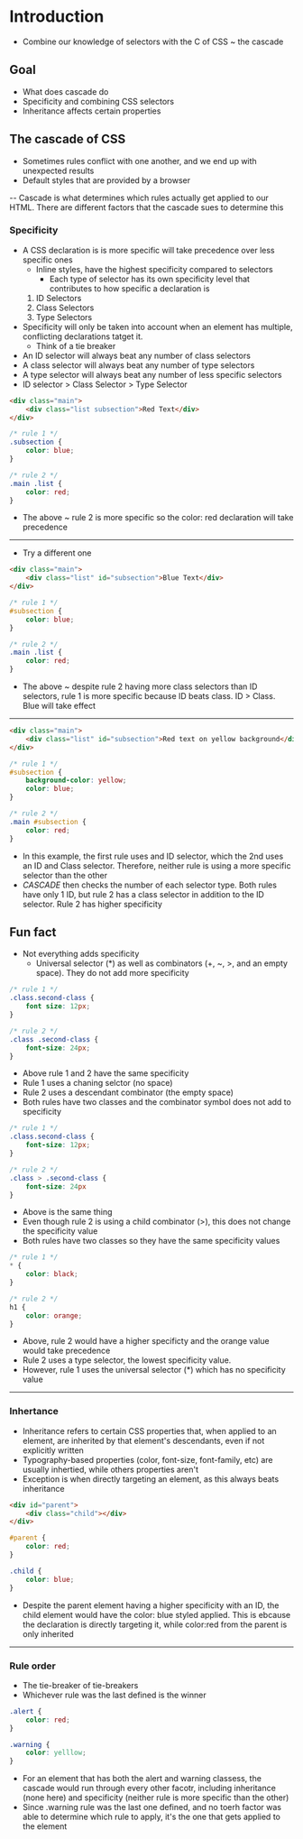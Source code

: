 # Introduction

- Combine our knowledge of selectors with the C of CSS ~ the cascade

## Goal

- What does cascade do
- Specificity and combining CSS selectors
- Inheritance affects certain properties

## The cascade of CSS

- Sometimes rules conflict with one another, and we end up with unexpected results
- Default styles that are provided by a browser

-- Cascade is what determines which rules actually get applied to our HTML. There are different factors that the cascade sues to determine this

### Specificity

- A CSS declaration is is more specific will take precedence over less specific ones
    - Inline styles, have the highest specificity compared to selectors
        - Each type of selector has its own specificity level that contributes to how specific a declaration is
    1. ID Selectors
    2. Class Selectors
    3. Type Selectors
- Specificity will only be taken into account when an element has multiple, conflicting declarations tatget it. 
    - Think of a tie breaker
- An ID selector will always beat any number of class selectors
- A class selector will always beat any number of type selectors
- A type selector will always beat any number of less specific selectors
- ID selector > Class Selector > Type Selector

```html
<div class="main">
    <div class="list subsection">Red Text</div>
</div>
```

```css
/* rule 1 */
.subsection {
    color: blue;
}

/* rule 2 */
.main .list {
    color: red;
}
```

- The above ~ rule 2 is more specific so the color: red declaration will take precedence

---

- Try a different one

```html
<div class="main">
    <div class="list" id="subsection">Blue Text</div>
</div>
```

```css
/* rule 1 */
#subsection {
    color: blue;
}

/* rule 2 */
.main .list {
    color: red;
}
```

- The above ~ despite rule 2 having more class selectors than ID selectors, rule 1 is more specific because ID beats class. ID > Class. Blue will take effect

---

```html
<div class="main">
    <div class="list" id="subsection">Red text on yellow background</div>
</div>
```

```css
/* rule 1 */
#subsection {
    background-color: yellow;
    color: blue;
}

/* rule 2 */
.main #subsection {
    color: red;
}
```

- In this example, the first rule uses and ID selector, which the 2nd uses an ID and Class selector. Therefore, neither rule is using a more specific selector than the other
- *CASCADE* then checks the number of each selector type. Both rules have only 1 ID, but rule 2 has a class selector in addition to the ID selector. Rule 2 has higher specificity

Fun fact
---
- Not everything adds specificity
    - Universal selector (*) as well as combinators (+, ~, >, and an empty space). They do not add more specificity

```css
/* rule 1 */
.class.second-class {
    font size: 12px;
}

/* rule 2 */
.class .second-class {
    font-size: 24px;
}
```
- Above rule 1 and 2 have the same specificity
- Rule 1 uses a chaning selctor (no space)
- Rule 2 uses a descendant combinator (the empty space)
- Both rules have two classes and the combinator symbol does not add to specificity

```css
/* rule 1 */
.class.second-class {
    font-size: 12px;
}

/* rule 2 */
.class > .second-class {
    font-size: 24px
}
```

- Above is the same thing
- Even though rule 2 is using a child combinator (>), this does not change the specificity value
- Both rules have two classes so they have the same specificity values


```css
/* rule 1 */
* {
    color: black;
}

/* rule 2 */
h1 {
    color: orange;
}
```

- Above, rule 2 would have a higher specificty and the orange value would take precedence
- Rule 2 uses a type selector, the lowest specificity value.
- However, rule 1 uses the universal selector (*) which has no specificity value
---

### Inhertance

- Inheritance refers to certain CSS properties that, when applied to an element, are inherited by that element's descendants, even if not explicitly written
- Typography-based properties (color, font-size, font-family, etc) are usually inhertied, while others properties aren't
- Exception is when directly targeting an element, as this always beats inheritance

```html
<div id="parent">
    <div class="child"></div>
</div>
```

```CSS
#parent {
    color: red;
}

.child {
    color: blue;
}
```

- Despite the parent element having a higher specificity with an ID, the child element would have the color: blue styled applied. This is ebcause the declaration is directly targeting it, while color:red from the parent is only inherited

---

### Rule order

- The tie-breaker of tie-breakers
- Whichever rule was the last defined is the winner

```CSS
.alert {
    color: red;
}

.warning {
    color: yelllow;
}
```

- For an element that has both the alert and warning classess, the cascade would run through every other facotr, including inheritance (none here) and specificity (neither rule is more specific than the other)
- Since .warning rule was the last one defined, and no toerh factor was able to determine which rule to apply, it's the one that gets applied to the element




